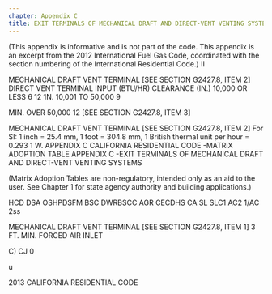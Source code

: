 ```yaml
---
chapter: Appendix C
title: EXIT TERMINALS OF MECHANICAL DRAFT AND DIRECT-VENT VENTING SYSTEMS
---
```


(This appendix is informative and is not part of the code. This appendix is an excerpt from the 2012 International Fuel Gas Code, coordinated with the section numbering of the International Residential Code.)
II

MECHANICAL DRAFT
VENT TERMINAL
[SEE SECTION
G2427.8, ITEM 2]
DIRECT VENT TERMINAL
INPUT (BTU/HR) CLEARANCE (IN.)
10,000 OR LESS 6
12 1N.
10,001 TO 50,000 9

MIN.
OVER 50,000 12
[SEE SECTION G2427.8,
ITEM 3]

MECHANICAL DRAFT VENT
TERMINAL [SEE SECTION
G2427.8, ITEM 2]
For SI: 1 inch = 25.4 mm, 1 foot = 304.8 mm, 1 British thermal unit per hour = 0.293 1 W.
APPENDIX C
CALIFORNIA RESIDENTIAL CODE -MATRIX ADOPTION TABLE
APPENDIX C -EXIT TERMINALS OF MECHANICAL DRAFT
AND DIRECT-VENT VENTING SYSTEMS

(Matrix Adoption Tables are non-regulatory, intended only as an aid to the user.
See Chapter 1 for state agency authority and building applications.)

HCD DSA OSHPDSFM
BSC
DWRBSCC AGR CECDHS CA SL SLC1 AC2 1/AC 2ss

MECHANICAL DRAFT
VENT TERMINAL
[SEE SECTION
G2427.8, ITEM 1]
3 FT. MIN.
FORCED AIR INLET




C)
CJ
0




u

2013 CALIFORNIA RESIDENTIAL CODE


